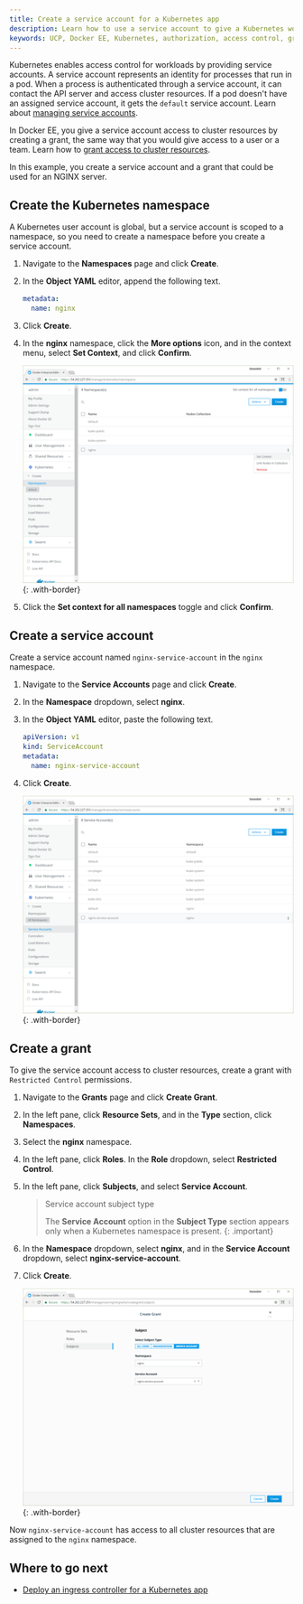 ```yaml
---
title: Create a service account for a Kubernetes app
description: Learn how to use a service account to give a Kubernetes workload access to cluster resources.
keywords: UCP, Docker EE, Kubernetes, authorization, access control, grant
---
```


Kubernetes enables access control for workloads by providing service accounts.
A service account represents an identity for processes that run in a pod.
When a process is authenticated through a service account, it can contact the
API server and access cluster resources. If a pod doesn't have an assigned
service account, it gets the `default` service account.
Learn about [managing service accounts](https://v1-8.docs.kubernetes.io/docs/admin/service-accounts-admin/).

In Docker EE, you give a service account access to cluster resources by
creating a grant, the same way that you would give access to a user or a team.
Learn how to [grant access to cluster resources](../authorization/index.md).

In this example, you create a service account and a grant that could be used
for an NGINX server.

## Create the Kubernetes namespace

A Kubernetes user account is global, but a service account is scoped to a
namespace, so you need to create a namespace before you create a service
account.

1.  Navigate to the **Namespaces** page and click **Create**.
2.  In the **Object YAML** editor, append the following text.
    ```yaml
    metadata:
      name: nginx
    ```
3.  Click **Create**.
4.  In the **nginx** namespace, click the **More options** icon,
    and in the context menu, select **Set Context**, and click **Confirm**.

    ![](../images/create-service-account-1.png){: .with-border}

5.  Click the **Set context for all namespaces** toggle and click **Confirm**.

## Create a service account

Create a service account named `nginx-service-account` in the `nginx`
namespace.

1.  Navigate to the **Service Accounts** page and click **Create**.
2.  In the **Namespace** dropdown, select **nginx**.
3.  In the **Object YAML** editor, paste the following text.
    ```yaml
    apiVersion: v1
    kind: ServiceAccount
    metadata:
      name: nginx-service-account
    ```
3.  Click **Create**.

    ![](../images/create-service-account-2.png){: .with-border}

## Create a grant

To give the service account access to cluster resources, create a grant with
`Restricted Control` permissions.

1.  Navigate to the **Grants** page and click **Create Grant**.
2.  In the left pane, click **Resource Sets**, and in the **Type** section,
    click **Namespaces**.
3.  Select the **nginx** namespace.
4.  In the left pane, click **Roles**. In the **Role** dropdown, select
    **Restricted Control**.
5.  In the left pane, click **Subjects**, and select **Service Account**.

    > Service account subject type
    >
    > The **Service Account** option in the **Subject Type** section appears only
    > when a Kubernetes namespace is present.
    {: .important}

6.  In the **Namespace** dropdown, select **nginx**, and in the
    **Service Account** dropdown, select **nginx-service-account**.
7.  Click **Create**.

    ![](../images/create-service-account-3.png){: .with-border}

Now `nginx-service-account` has access to all cluster resources that are
assigned to the `nginx` namespace.

## Where to go next

- [Deploy an ingress controller for a Kubernetes app](deploy-ingress-controller.md)